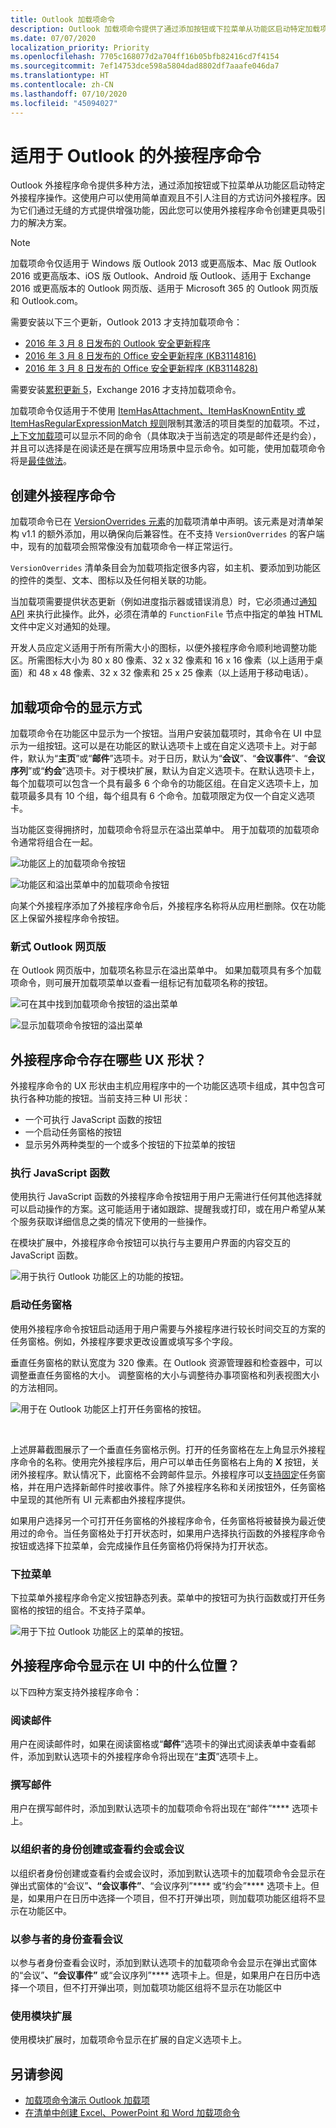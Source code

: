 ```yaml
---
title: Outlook 加载项命令
description: Outlook 加载项命令提供了通过添加按钮或下拉菜单从功能区启动特定加载项操作的方法。
ms.date: 07/07/2020
localization_priority: Priority
ms.openlocfilehash: 7705c168077d2a704ff16b05bfb82416cd7f4154
ms.sourcegitcommit: 7ef14753dce598a5804dad8802df7aaafe046da7
ms.translationtype: HT
ms.contentlocale: zh-CN
ms.lasthandoff: 07/10/2020
ms.locfileid: "45094027"
---
```

# <a name="add-in-commands-for-outlook"></a>适用于 Outlook 的外接程序命令

Outlook 外接程序命令提供多种方法，通过添加按钮或下拉菜单从功能区启动特定外接程序操作。这使用户可以使用简单直观且不引人注目的方式访问外接程序。因为它们通过无缝的方式提供增强功能，因此您可以使用外接程序命令创建更具吸引力的解决方案。

> [!NOTE]
> 加载项命令仅适用于 Windows 版 Outlook 2013 或更高版本、Mac 版 Outlook 2016 或更高版本、iOS 版 Outlook、Android 版 Outlook、适用于 Exchange 2016 或更高版本的 Outlook 网页版、适用于 Microsoft 365 的 Outlook 网页版和 Outlook.com。
>
> 需要安装以下三个更新，Outlook 2013 才支持加载项命令：
> - [2016 年 3 月 8 日发布的 Outlook 安全更新程序](https://support.microsoft.com/kb/3114829)
> - [2016 年 3 月 8 日发布的 Office 安全更新程序 (KB3114816)](https://support.microsoft.com/help/3114816/march-8,-2016,-update-for-office-2013-kb3114816)
> - [2016 年 3 月 8 日发布的 Office 安全更新程序 (KB3114828)](https://support.microsoft.com/help/3114828/march-8,-2016,-update-for-office-2013-kb3114828)
>
> 需要安装[累积更新 5](https://support.microsoft.com/help/4012106/cumulative-update-5-for-exchange-server-2016)，Exchange 2016 才支持加载项命令。

加载项命令仅适用于不使用 [ItemHasAttachment、ItemHasKnownEntity 或 ItemHasRegularExpressionMatch 规则](activation-rules.md)限制其激活的项目类型的加载项。不过，[上下文加载项](contextual-outlook-add-ins.md)可以显示不同的命令（具体取决于当前选定的项是邮件还是约会），并且可以选择是在阅读还是在撰写应用场景中显示命令。如可能，使用加载项命令将是[最佳做法](../concepts/add-in-development-best-practices.md)。

## <a name="creating-the-add-in-command"></a>创建外接程序命令

加载项命令已在 [VersionOverrides 元素](../reference/manifest/versionoverrides.md)的加载项清单中声明。该元素是对清单架构 v1.1 的额外添加，用以确保向后兼容性。在不支持 `VersionOverrides` 的客户端中，现有的加载项会照常像没有加载项命令一样正常运行。

`VersionOverrides` 清单条目会为加载项指定很多内容，如主机、要添加到功能区的控件的类型、文本、图标以及任何相关联的功能。

当加载项需要提供状态更新（例如进度指示器或错误消息）时，它必须通过[通知 API](/javascript/api/outlook/office.notificationmessages) 来执行此操作。此外，必须在清单的 `FunctionFile` 节点中指定的单独 HTML 文件中定义对通知的处理。

开发人员应定义适用于所有所需大小的图标，以便外接程序命令顺利地调整功能区。所需图标大小为 80 x 80 像素、32 x 32 像素和 16 x 16 像素（以上适用于桌面）和 48 x 48 像素、32 x 32 像素和 25 x 25 像素（以上适用于移动电话）。

## <a name="how-do-add-in-commands-appear"></a>加载项命令的显示方式

加载项命令在功能区中显示为一个按钮。当用户安装加载项时，其命令在 UI 中显示为一组按钮。这可以是在功能区的默认选项卡上或在自定义选项卡上。对于邮件，默认为“**主页**”或“**邮件**”选项卡。对于日历，默认为“**会议**”、“**会议事件**”、“**会议序列**”或“**约会**”选项卡。对于模块扩展，默认为自定义选项卡。在默认选项卡上，每个加载项可以包含一个具有最多 6 个命令的功能区组。在自定义选项卡上，加载项最多具有 10 个组，每个组具有 6 个命令。加载项限定为仅一个自定义选项卡。

当功能区变得拥挤时，加载项命令将显示在溢出菜单中。 用于加载项的加载项命令通常将组合在一起。

![功能区上的加载项命令按钮](../images/commands-normal.png)

![功能区和溢出菜单中的加载项命令按钮](../images/commands-collapsed.png)

向某个外接程序添加了外接程序命令后，外接程序名称将从应用栏删除。仅在功能区上保留外接程序命令按钮。

### <a name="modern-outlook-on-the-web"></a>新式 Outlook 网页版

在 Outlook 网页版中，加载项名称显示在溢出菜单中。 如果加载项具有多个加载项命令，则可展开加载项菜单以查看一组标记有加载项名称的按钮。

![可在其中找到加载项命令按钮的溢出菜单](../images/commands-overflow-menu-web.png)

![显示加载项命令按钮的溢出菜单](../images/commands-overflow-menu-expand-web.png)

## <a name="what-ux-shapes-exist-for-add-in-commands"></a>外接程序命令存在哪些 UX 形状？

外接程序命令的 UX 形状由主机应用程序中的一个功能区选项卡组成，其中包含可执行各种功能的按钮。当前支持三种 UI 形状：

- 一个可执行 JavaScript 函数的按钮
- 一个启动任务窗格的按钮
- 显示另外两种类型的一个或多个按钮的下拉菜单的按钮

### <a name="executing-a-javascript-function"></a>执行 JavaScript 函数

使用执行 JavaScript 函数的外接程序命令按钮用于用户无需进行任何其他选择就可以启动操作的方案。这可能适用于诸如跟踪、提醒我或打印，或在用户希望从某个服务获取详细信息之类的情况下使用的一些操作。

在模块扩展中，外接程序命令按钮可以执行与主要用户界面的内容交互的 JavaScript 函数。

![用于执行 Outlook 功能区上的功能的按钮。](../images/commands-uiless-button-1.png)

### <a name="launching-a-task-pane"></a>启动任务窗格

使用外接程序命令按钮启动适用于用户需要与外接程序进行较长时间交互的方案的任务窗格。例如，外接程序要求更改设置或填写多个字段。

垂直任务窗格的默认宽度为 320 像素。在 Outlook 资源管理器和检查器中，可以调整垂直任务窗格的大小。 调整窗格的大小与调整待办事项窗格和列表视图大小的方法相同。

![用于在 Outlook 功能区上打开任务窗格的按钮。](../images/commands-task-pane-button-1.png)

<br/>

上述屏幕截图展示了一个垂直任务窗格示例。打开的任务窗格在左上角显示外接程序命令的名称。使用完外接程序后，用户可以单击任务窗格右上角的 **X** 按钮，关闭外接程序。默认情况下，此窗格不会跨邮件显示。外接程序可以[支持固定](pinnable-taskpane.md)任务窗格，并在用户选择新邮件时接收事件。除了外接程序名称和关闭按钮外，任务窗格中呈现的其他所有 UI 元素都由外接程序提供。

如果用户选择另一个可打开任务窗格的外接程序命令，任务窗格将被替换为最近使用过的命令。当任务窗格处于打开状态时，如果用户选择执行函数的外接程序命令按钮或选择下拉菜单，会完成操作且任务窗格仍将保持为打开状态。

### <a name="drop-down-menu"></a>下拉菜单

下拉菜单外接程序命令定义按钮静态列表。菜单中的按钮可为执行函数或打开任务窗格的按钮的组合。不支持子菜单。

![用于下拉 Outlook 功能区上的菜单的按钮。](../images/commands-menu-button-1.png)

## <a name="where-do-add-in-commands-appear-in-the-ui"></a>外接程序命令显示在 UI 中的什么位置？

以下四种方案支持外接程序命令：

### <a name="reading-a-message"></a>阅读邮件

用户在阅读邮件时，如果在阅读窗格或“**邮件**”选项卡的弹出式阅读表单中查看邮件，添加到默认选项卡的外接程序命令将出现在“**主页**”选项卡上。

### <a name="composing-a-message"></a>撰写邮件

用户在撰写邮件时，添加到默认选项卡的加载项命令将出现在“邮件”**** 选项卡上。

### <a name="creating-or-viewing-an-appointment-or-meeting-as-the-organizer"></a>以组织者的身份创建或查看约会或会议

以组织者身份创建或查看约会或会议时，添加到默认选项卡的加载项命令会显示在弹出式窗体的“会议”****、“会议事件”****、“会议序列”**** 或“约会”**** 选项卡上。但是，如果用户在日历中选择一个项目，但不打开弹出项，则加载项功能区组将不显示在功能区中。

### <a name="viewing-a-meeting-as-an-attendee"></a>以参与者的身份查看会议

以参与者身份查看会议时，添加到默认选项卡的加载项命令会显示在弹出式窗体的“会议”****、“会议事件”**** 或“会议序列”**** 选项卡上。但是，如果用户在日历中选择一个项目，但不打开弹出项，则加载项功能区组将不显示在功能区中

### <a name="using-a-module-extension"></a>使用模块扩展

使用模块扩展时，加载项命令显示在扩展的自定义选项卡上。

## <a name="see-also"></a>另请参阅

- [加载项命令演示 Outlook 加载项](https://github.com/officedev/outlook-add-in-command-demo)
- [在清单中创建 Excel、PowerPoint 和 Word 加载项命令](../develop/create-addin-commands.md)
